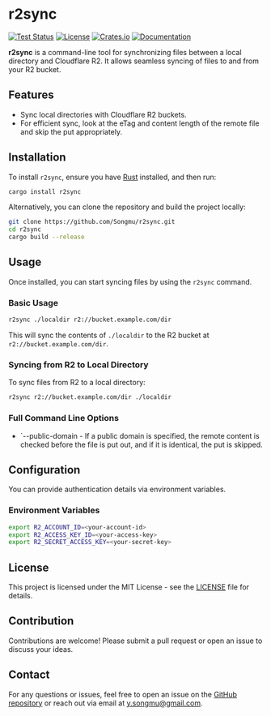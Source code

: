 # r2sync

[![Test Status](https://github.com/Songmu/r2sync/workflows/Rust/badge.svg)][actions]
[![License](https://img.shields.io/github/license/Songmu/r2sync)][license]
[![Crates.io](https://img.shields.io/crates/v/r2sync.svg)](https://crates.io/crates/r2sync)
[![Documentation](https://docs.rs/r2sync/badge.svg)](https://docs.rs/r2sync)

[actions]: https://githb.com/Songmu/r2sync/actions?workflow=Rust
[license]: https://github.com/Songmu/r2sync/blob/main/LICENSE

**r2sync** is a command-line tool for synchronizing files between a local directory and Cloudflare R2. It allows seamless syncing of files to and from your R2 bucket.

## Features

- Sync local directories with Cloudflare R2 buckets.
- For efficient sync, look at the eTag and content length of the remote file and skip the put appropriately.

## Installation

To install `r2sync`, ensure you have [Rust](https://www.rust-lang.org/) installed, and then run:

```bash
cargo install r2sync
```

Alternatively, you can clone the repository and build the project locally:

```bash
git clone https://github.com/Songmu/r2sync.git
cd r2sync
cargo build --release
```

## Usage

Once installed, you can start syncing files by using the `r2sync` command.

### Basic Usage

```bash
r2sync ./localdir r2://bucket.example.com/dir
```

This will sync the contents of `./localdir` to the R2 bucket at `r2://bucket.example.com/dir`.

### Syncing from R2 to Local Directory

To sync files from R2 to a local directory:

```bash
r2sync r2://bucket.example.com/dir ./localdir
```

### Full Command Line Options

- `--public-domain - If a public domain is specified, the remote content is checked before the file is put out, and if it is identical, the put is skipped.

## Configuration

You can provide authentication details via environment variables.

### Environment Variables

```bash
export R2_ACCOUNT_ID=<your-account-id>
export R2_ACCESS_KEY_ID=<your-access-key>
export R2_SECRET_ACCESS_KEY=<your-secret-key>
```

## License

This project is licensed under the MIT License - see the [LICENSE](LICENSE) file for details.

## Contribution

Contributions are welcome! Please submit a pull request or open an issue to discuss your ideas.

## Contact

For any questions or issues, feel free to open an issue on the [GitHub repository](https://github.com/Songmu/r2sync) or reach out via email at y.songmu@gmail.com.
